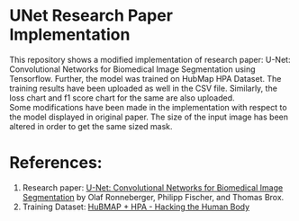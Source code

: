 # UNet Research Paper Implementation
This repository shows a modified implementation of research paper: U-Net: Convolutional Networks for Biomedical Image Segmentation using Tensorflow. Further, the model was trained on HubMap HPA Dataset. The training results have been uploaded as well in the CSV file. Similarly, the loss chart and f1 score chart for the same are also uploaded.<br />
Some modifications have been made in the implementation with respect to the model displayed in original paper. The size of the input image has been altered in order to get the same sized mask.

# References:
1) Research paper: [U-Net: Convolutional Networks for Biomedical Image Segmentation](https://arxiv.org/pdf/1505.04597v1.pdf) by Olaf Ronneberger, Philipp Fischer, and Thomas Brox.
2) Training Dataset: [HuBMAP + HPA - Hacking the Human Body](https://www.kaggle.com/competitions/hubmap-organ-segmentation/data)
